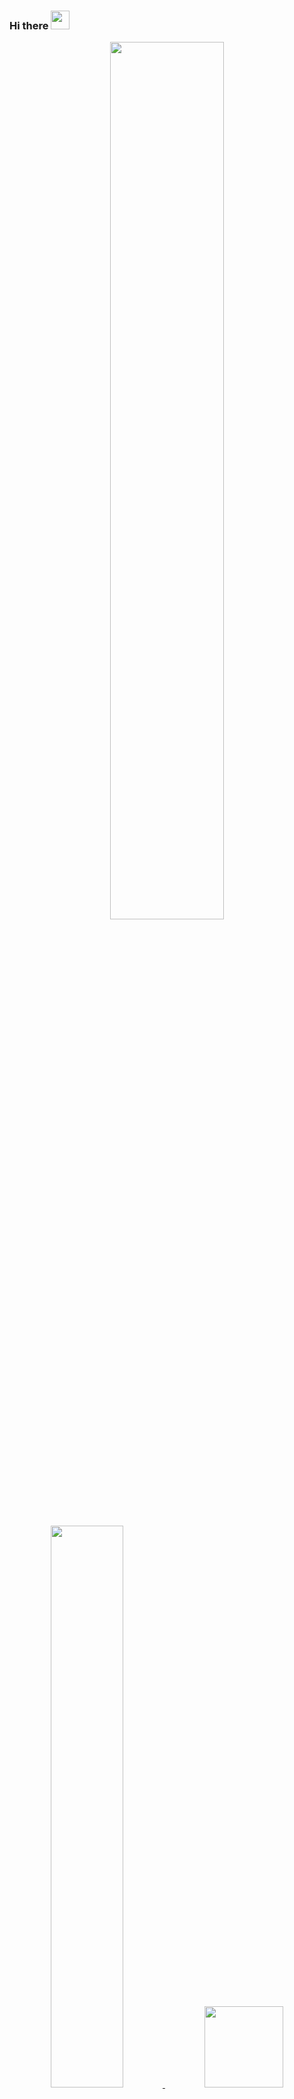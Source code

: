### Hi there <img height="30em" src="https://raw.githubusercontent.com/iampavangandhi/iampavangandhi/master/gifs/Hi.gif">

<div align="center">
<img  width="60%" src="https://cdn.dribbble.com/users/322079/screenshots/5054690/media/a59128f13b5e99544a25508531fd1cc7.gif" />
</div>


<div >
<br>

  
</div>
<br>

<div align="center">
  <a href="https://github.com/YgorAlves-max">
  <img width="48%" "height="130em" src="https://github-readme-stats.vercel.app/api?username=YgorAlves-max&show_icons=true&theme=synthwave&include_all_commits=true&count_private=true"/>
  <img width="50%"  height="130em" src="https://github-readme-stats.vercel.app/api/top-langs/?username=YgorAlves-max&layout=compact&langs_count=7&theme=synthwave"/>
</div>

<div> 
  <a href="https://instagram.com/ygaok" target="_blank"><img src="https://img.shields.io/badge/-Instagram-%23E4405F?style=for-the-badge&logo=instagram&logoColor=white" target="_blank"></a>
  <a href = "mailto:ygorpb2@gmail.com"><img src="https://img.shields.io/badge/-Gmail-%23333?style=for-the-badge&logo=gmail&logoColor=white" target="_blank"></a>
  <a href="https://www.linkedin.com/in/ygor-alves-0387081b2/" target="_blank"><img src="https://img.shields.io/badge/-LinkedIn-%230077B5?style=for-the-badge&logo=linkedin&logoColor=white" target="_blank"></a> 
  
![Snake animation](https://github.com/YgorAlves-max/YgorAlves-max/blob/output/github-contribution-grid-snake.svg)
  
</div>


## Competencias técnicas:<br>
 ● Front-end: HTML, CSS, SCSS, JavaScript, TypeScript,React, ReactJs, Angular,Ionic, VueJs, Bootstrap;
 
 ● Back-end: NodeJs, Express, API RestFull;
 
 ● Banco de dados: MongoDB, MySQL;
 
